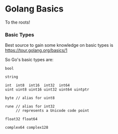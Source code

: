 # Golang Basics
To the roots! 

### Basic Types
Best source to gain some knowledge on basic types is https://tour.golang.org/basics/1 

So Go's basic types are:
```
bool

string

int  int8  int16  int32  int64
uint uint8 uint16 uint32 uint64 uintptr

byte // alias for uint8

rune // alias for int32
     // represents a Unicode code point

float32 float64

complex64 complex128
```
